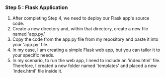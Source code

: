 ### Step 5 : Flask Application 

1. After completing Step 4, we need to deploy our Flask app's source code.
2. Create a new directory and, within that directory, create a new file named 'app.py.'
3. Copy the code from the app.py file from my repository and paste it into your 'app.py' file.
4. In my case, I am creating a simple Flask web app, but you can tailor it to your specific needs.
5. In my scenario, to run the web app, I need to include an 'index.html' file. Therefore, I created a new folder named 'templates' and placed a new 'index.html' file inside it.
